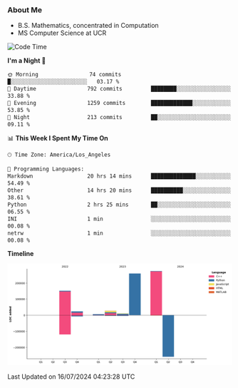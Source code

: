 ### About Me

- B.S. Mathematics, concentrated in Computation
- MS Computer Science at UCR



<!--START_SECTION:waka-->
![Code Time](http://img.shields.io/badge/Code%20Time-287%20hrs%204%20mins-blue)

**I'm a Night 🦉** 

```text
🌞 Morning                74 commits          █░░░░░░░░░░░░░░░░░░░░░░░░   03.17 % 
🌆 Daytime                792 commits         ████████░░░░░░░░░░░░░░░░░   33.88 % 
🌃 Evening                1259 commits        █████████████░░░░░░░░░░░░   53.85 % 
🌙 Night                  213 commits         ██░░░░░░░░░░░░░░░░░░░░░░░   09.11 % 
```


📊 **This Week I Spent My Time On** 

```text
🕑︎ Time Zone: America/Los_Angeles

💬 Programming Languages: 
Markdown                 20 hrs 14 mins      ██████████████░░░░░░░░░░░   54.49 % 
Other                    14 hrs 20 mins      ██████████░░░░░░░░░░░░░░░   38.61 % 
Python                   2 hrs 25 mins       ██░░░░░░░░░░░░░░░░░░░░░░░   06.55 % 
INI                      1 min               ░░░░░░░░░░░░░░░░░░░░░░░░░   00.08 % 
netrw                    1 min               ░░░░░░░░░░░░░░░░░░░░░░░░░   00.08 % 
```

**Timeline**

![Lines of Code chart](https://raw.githubusercontent.com/nickocruzm/nickocruzm/main/assets/bar_graph.png)


 Last Updated on 16/07/2024 04:23:28 UTC
<!--END_SECTION:waka-->
